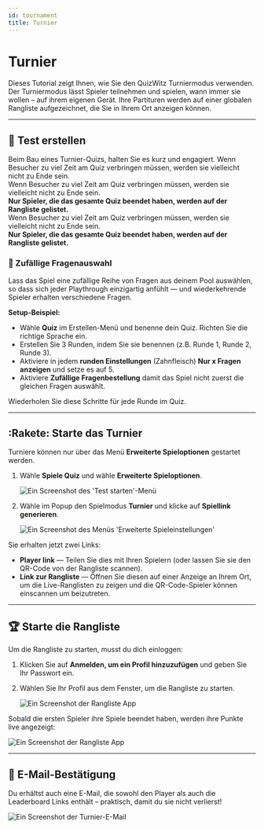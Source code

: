 ```yaml
---
id: tournament
title: Turnier
---
```


# Turnier

Dieses Tutorial zeigt Ihnen, wie Sie den QuizWitz Turniermodus verwenden. Der Turniermodus lässt Spieler teilnehmen und spielen, wann immer sie wollen – auf ihrem eigenen Gerät. Ihre Partituren werden auf einer globalen Rangliste aufgezeichnet, die Sie in Ihrem Ort anzeigen können.

---

## 📝 Test erstellen

Beim Bau eines Turnier-Quizs, halten Sie es kurz und engagiert. Wenn Besucher zu viel Zeit am Quiz verbringen müssen, werden sie vielleicht nicht zu Ende sein.\
Wenn Besucher zu viel Zeit am Quiz verbringen müssen, werden sie vielleicht nicht zu Ende sein.\
**Nur Spieler, die das gesamte Quiz beendet haben, werden auf der Rangliste gelistet.**\
Wenn Besucher zu viel Zeit am Quiz verbringen müssen, werden sie vielleicht nicht zu Ende sein.\
**Nur Spieler, die das gesamte Quiz beendet haben, werden auf der Rangliste gelistet.**

### 🎲 Zufällige Fragenauswahl

Lass das Spiel eine zufällige Reihe von Fragen aus deinem Pool auswählen, so dass sich jeder Playthrough einzigartig anfühlt — und wiederkehrende Spieler erhalten verschiedene Fragen.

**Setup-Beispiel:**

- Wähle **Quiz** im Erstellen-Menü und benenne dein Quiz. Richten Sie die richtige Sprache ein.
- Erstellen Sie 3 Runden, indem Sie sie benennen (z.B. Runde 1, Runde 2, Runde 3).
- Aktiviere in jedem **runden Einstellungen** (Zahnfleisch) **Nur x Fragen anzeigen** und setze es auf 5.
- Aktiviere **Zufällige Fragenbestellung** damit das Spiel nicht zuerst die gleichen Fragen auswählt.

Wiederholen Sie diese Schritte für jede Runde im Quiz.

---

## :Rakete: Starte das Turnier

Turniere können nur über das Menü **Erweiterte Spieloptionen** gestartet werden.

1. Wähle **Spiele Quiz** und wähle **Erweiterte Spieloptionen**.

   ![Ein Screenshot des 'Test starten'-Menü](/images/tutorials/tournament/tournament-start.png)

2. Wähle im Popup den Spielmodus **Turnier** und klicke auf **Spiellink generieren**.

   ![Ein Screenshot des Menüs 'Erweiterte Spieleinstellungen'](/images/tutorials/tournament/tournament-advanced-game-settings.png)

Sie erhalten jetzt zwei Links:

- **Player link** — Teilen Sie dies mit Ihren Spielern (oder lassen Sie sie den QR-Code von der Rangliste scannen).
- **Link zur Rangliste** — Öffnen Sie diesen auf einer Anzeige an Ihrem Ort, um die Live-Ranglisten zu zeigen und die QR-Code-Spieler können einscannen um beizutreten.

---

## 🏆 Starte die Rangliste

Um die Rangliste zu starten, musst du dich einloggen:

1. Klicken Sie auf **Anmelden, um ein Profil hinzuzufügen** und geben Sie Ihr Passwort ein.
2. Wählen Sie Ihr Profil aus dem Fenster, um die Rangliste zu starten.

   ![Ein Screenshot der Rangliste App](/images/tutorials/tournament/leaderboard-start.png)

Sobald die ersten Spieler ihre Spiele beendet haben, werden ihre Punkte live angezeigt:

![Ein Screenshot der Rangliste App](/images/tutorials/tournament/leaderboard.png)

---

## 📧 E-Mail-Bestätigung

Du erhältst auch eine E-Mail, die sowohl den Player als auch die Leaderboard Links enthält – praktisch, damit du sie nicht verlierst!

![Ein Screenshot der Turnier-E-Mail](/images/tutorials/tournament/tournament-email.png)
